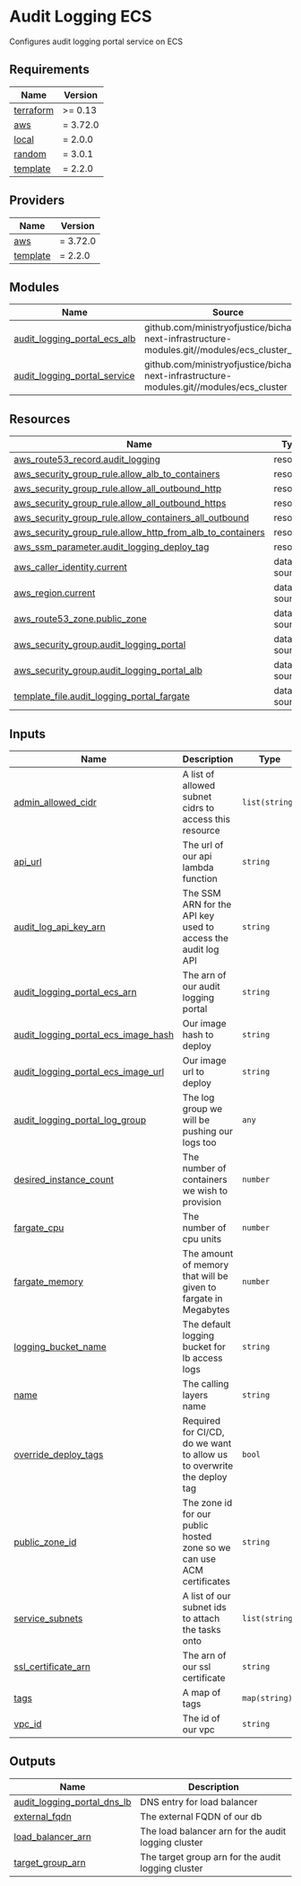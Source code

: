 # Audit Logging ECS

Configures audit logging portal service on ECS

<!-- BEGIN_TF_DOCS -->
## Requirements

| Name | Version |
|------|---------|
| <a name="requirement_terraform"></a> [terraform](#requirement\_terraform) | >= 0.13 |
| <a name="requirement_aws"></a> [aws](#requirement\_aws) | = 3.72.0 |
| <a name="requirement_local"></a> [local](#requirement\_local) | = 2.0.0 |
| <a name="requirement_random"></a> [random](#requirement\_random) | = 3.0.1 |
| <a name="requirement_template"></a> [template](#requirement\_template) | = 2.2.0 |

## Providers

| Name | Version |
|------|---------|
| <a name="provider_aws"></a> [aws](#provider\_aws) | = 3.72.0 |
| <a name="provider_template"></a> [template](#provider\_template) | = 2.2.0 |

## Modules

| Name | Source | Version |
|------|--------|---------|
| <a name="module_audit_logging_portal_ecs_alb"></a> [audit\_logging\_portal\_ecs\_alb](#module\_audit\_logging\_portal\_ecs\_alb) | github.com/ministryofjustice/bichard7-next-infrastructure-modules.git//modules/ecs_cluster_alb | n/a |
| <a name="module_audit_logging_portal_service"></a> [audit\_logging\_portal\_service](#module\_audit\_logging\_portal\_service) | github.com/ministryofjustice/bichard7-next-infrastructure-modules.git//modules/ecs_cluster | n/a |

## Resources

| Name | Type |
|------|------|
| [aws_route53_record.audit_logging](https://registry.terraform.io/providers/hashicorp/aws/3.72.0/docs/resources/route53_record) | resource |
| [aws_security_group_rule.allow_alb_to_containers](https://registry.terraform.io/providers/hashicorp/aws/3.72.0/docs/resources/security_group_rule) | resource |
| [aws_security_group_rule.allow_all_outbound_http](https://registry.terraform.io/providers/hashicorp/aws/3.72.0/docs/resources/security_group_rule) | resource |
| [aws_security_group_rule.allow_all_outbound_https](https://registry.terraform.io/providers/hashicorp/aws/3.72.0/docs/resources/security_group_rule) | resource |
| [aws_security_group_rule.allow_containers_all_outbound](https://registry.terraform.io/providers/hashicorp/aws/3.72.0/docs/resources/security_group_rule) | resource |
| [aws_security_group_rule.allow_http_from_alb_to_containers](https://registry.terraform.io/providers/hashicorp/aws/3.72.0/docs/resources/security_group_rule) | resource |
| [aws_ssm_parameter.audit_logging_deploy_tag](https://registry.terraform.io/providers/hashicorp/aws/3.72.0/docs/resources/ssm_parameter) | resource |
| [aws_caller_identity.current](https://registry.terraform.io/providers/hashicorp/aws/3.72.0/docs/data-sources/caller_identity) | data source |
| [aws_region.current](https://registry.terraform.io/providers/hashicorp/aws/3.72.0/docs/data-sources/region) | data source |
| [aws_route53_zone.public_zone](https://registry.terraform.io/providers/hashicorp/aws/3.72.0/docs/data-sources/route53_zone) | data source |
| [aws_security_group.audit_logging_portal](https://registry.terraform.io/providers/hashicorp/aws/3.72.0/docs/data-sources/security_group) | data source |
| [aws_security_group.audit_logging_portal_alb](https://registry.terraform.io/providers/hashicorp/aws/3.72.0/docs/data-sources/security_group) | data source |
| [template_file.audit_logging_portal_fargate](https://registry.terraform.io/providers/hashicorp/template/2.2.0/docs/data-sources/file) | data source |

## Inputs

| Name | Description | Type | Default | Required |
|------|-------------|------|---------|:--------:|
| <a name="input_admin_allowed_cidr"></a> [admin\_allowed\_cidr](#input\_admin\_allowed\_cidr) | A list of allowed subnet cidrs to access this resource | `list(string)` | n/a | yes |
| <a name="input_api_url"></a> [api\_url](#input\_api\_url) | The url of our api lambda function | `string` | n/a | yes |
| <a name="input_audit_log_api_key_arn"></a> [audit\_log\_api\_key\_arn](#input\_audit\_log\_api\_key\_arn) | The SSM ARN for the API key used to access the audit log API | `string` | n/a | yes |
| <a name="input_audit_logging_portal_ecs_arn"></a> [audit\_logging\_portal\_ecs\_arn](#input\_audit\_logging\_portal\_ecs\_arn) | The arn of our audit logging portal | `string` | n/a | yes |
| <a name="input_audit_logging_portal_ecs_image_hash"></a> [audit\_logging\_portal\_ecs\_image\_hash](#input\_audit\_logging\_portal\_ecs\_image\_hash) | Our image hash to deploy | `string` | n/a | yes |
| <a name="input_audit_logging_portal_ecs_image_url"></a> [audit\_logging\_portal\_ecs\_image\_url](#input\_audit\_logging\_portal\_ecs\_image\_url) | Our image url to deploy | `string` | n/a | yes |
| <a name="input_audit_logging_portal_log_group"></a> [audit\_logging\_portal\_log\_group](#input\_audit\_logging\_portal\_log\_group) | The log group we will be pushing our logs too | `any` | n/a | yes |
| <a name="input_desired_instance_count"></a> [desired\_instance\_count](#input\_desired\_instance\_count) | The number of containers we wish to provision | `number` | `1` | no |
| <a name="input_fargate_cpu"></a> [fargate\_cpu](#input\_fargate\_cpu) | The number of cpu units | `number` | n/a | yes |
| <a name="input_fargate_memory"></a> [fargate\_memory](#input\_fargate\_memory) | The amount of memory that will be given to fargate in Megabytes | `number` | n/a | yes |
| <a name="input_logging_bucket_name"></a> [logging\_bucket\_name](#input\_logging\_bucket\_name) | The default logging bucket for lb access logs | `string` | n/a | yes |
| <a name="input_name"></a> [name](#input\_name) | The calling layers name | `string` | n/a | yes |
| <a name="input_override_deploy_tags"></a> [override\_deploy\_tags](#input\_override\_deploy\_tags) | Required for CI/CD, do we want to allow us to overwrite the deploy tag | `bool` | `false` | no |
| <a name="input_public_zone_id"></a> [public\_zone\_id](#input\_public\_zone\_id) | The zone id for our public hosted zone so we can use ACM certificates | `string` | n/a | yes |
| <a name="input_service_subnets"></a> [service\_subnets](#input\_service\_subnets) | A list of our subnet ids to attach the tasks onto | `list(string)` | n/a | yes |
| <a name="input_ssl_certificate_arn"></a> [ssl\_certificate\_arn](#input\_ssl\_certificate\_arn) | The arn of our ssl certificate | `string` | n/a | yes |
| <a name="input_tags"></a> [tags](#input\_tags) | A map of tags | `map(string)` | `{}` | no |
| <a name="input_vpc_id"></a> [vpc\_id](#input\_vpc\_id) | The id of our vpc | `string` | n/a | yes |

## Outputs

| Name | Description |
|------|-------------|
| <a name="output_audit_logging_portal_dns_lb"></a> [audit\_logging\_portal\_dns\_lb](#output\_audit\_logging\_portal\_dns\_lb) | DNS entry for load balancer |
| <a name="output_external_fqdn"></a> [external\_fqdn](#output\_external\_fqdn) | The external FQDN of our db |
| <a name="output_load_balancer_arn"></a> [load\_balancer\_arn](#output\_load\_balancer\_arn) | The load balancer arn for the audit logging cluster |
| <a name="output_target_group_arn"></a> [target\_group\_arn](#output\_target\_group\_arn) | The target group arn for the audit logging cluster |
<!-- END_TF_DOCS -->
